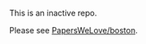 This is an inactive repo. 

Please see [PapersWeLove/boston](https://github.com/papers-we-love/boston).
